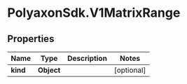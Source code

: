 # PolyaxonSdk.V1MatrixRange

## Properties
Name | Type | Description | Notes
------------ | ------------- | ------------- | -------------
**kind** | **Object** |  | [optional] 


